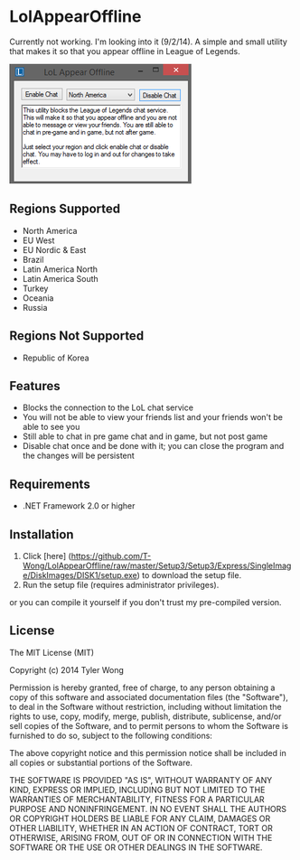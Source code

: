 LolAppearOffline
================
Currently not working. I'm looking into it (9/2/14).
A simple and small utility that makes it so that you appear offline in League of Legends.

![alt tag](https://raw.githubusercontent.com/T-Wong/LolAppearOffline/master/GUI.png)

## Regions Supported
* North America
* EU West
* EU Nordic & East
* Brazil
* Latin America North
* Latin America South
* Turkey
* Oceania
* Russia

## Regions Not Supported
* Republic of Korea

## Features
* Blocks the connection to the LoL chat service
* You will not be able to view your friends list and your friends won't be able to see you
* Still able to chat in pre game chat and in game, but not post game
* Disable chat once and be done with it; you can close the program and the changes will be persistent

## Requirements
* .NET Framework 2.0 or higher

## Installation
1. Click [here] (https://github.com/T-Wong/LolAppearOffline/raw/master/Setup3/Setup3/Express/SingleImage/DiskImages/DISK1/setup.exe) to download the setup file.
2. Run the setup file (requires administrator privileges).

or you can compile it yourself if you don't trust my pre-compiled version.

## License
The MIT License (MIT)

Copyright (c) 2014 Tyler Wong

Permission is hereby granted, free of charge, to any person obtaining a copy
of this software and associated documentation files (the "Software"), to deal
in the Software without restriction, including without limitation the rights
to use, copy, modify, merge, publish, distribute, sublicense, and/or sell
copies of the Software, and to permit persons to whom the Software is
furnished to do so, subject to the following conditions:

The above copyright notice and this permission notice shall be included in all
copies or substantial portions of the Software.

THE SOFTWARE IS PROVIDED "AS IS", WITHOUT WARRANTY OF ANY KIND, EXPRESS OR
IMPLIED, INCLUDING BUT NOT LIMITED TO THE WARRANTIES OF MERCHANTABILITY,
FITNESS FOR A PARTICULAR PURPOSE AND NONINFRINGEMENT. IN NO EVENT SHALL THE
AUTHORS OR COPYRIGHT HOLDERS BE LIABLE FOR ANY CLAIM, DAMAGES OR OTHER
LIABILITY, WHETHER IN AN ACTION OF CONTRACT, TORT OR OTHERWISE, ARISING FROM,
OUT OF OR IN CONNECTION WITH THE SOFTWARE OR THE USE OR OTHER DEALINGS IN THE
SOFTWARE.